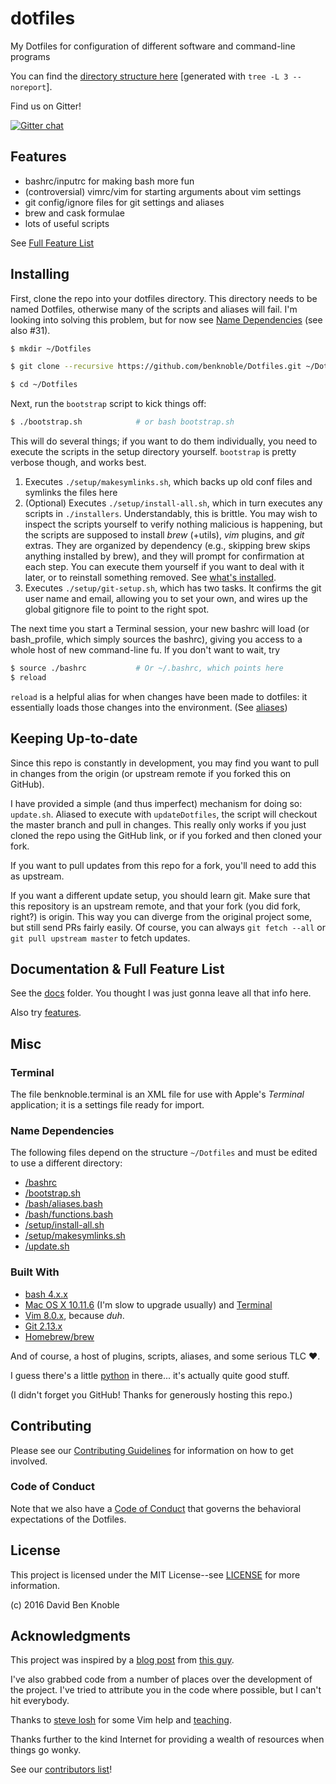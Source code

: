 # dotfiles
My Dotfiles for configuration of different software and command-line programs

You can find the [directory structure here](/docs/tree.md) [generated with `tree
-L 3 --noreport`].

Find us on Gitter!

[![Gitter chat](https://badges.gitter.im/benknoble-Dotfiles/Lobby.png)](https://gitter.im/benknoble-Dotfiles/Lobby)

## Features

- bashrc/inputrc for making bash more fun
- (controversial) vimrc/vim for starting arguments about vim settings
- git config/ignore files for git settings and aliases
- brew and cask formulae
- lots of useful scripts

See [Full Feature List](#documentation--full-feature-list)

## Installing

First, clone the repo into your dotfiles directory. This directory needs to be
named Dotfiles, otherwise many of the scripts and aliases will fail. I'm looking
into solving this problem, but for now see [Name
Dependencies](#name-dependencies) (see also #31).

```bash
$ mkdir ~/Dotfiles

$ git clone --recursive https://github.com/benknoble/Dotfiles.git ~/Dotfiles

$ cd ~/Dotfiles
```

Next, run the `bootstrap` script to kick things off:

```bash
$ ./bootstrap.sh            # or bash bootstrap.sh
```

This will do several things; if you want to do them individually, you need to
execute the scripts in the setup directory yourself. `bootstrap` is pretty
verbose though, and works best.

1. Executes `./setup/makesymlinks.sh`, which backs up old conf files and symlinks
   the files here
2. (Optional) Executes `./setup/install-all.sh`, which in turn executes any
   scripts in `./installers`. Understandably, this is brittle. You may wish to
   inspect the scripts yourself to verify nothing malicious is happening, but
   the scripts are supposed to install *brew* (+utils), *vim* plugins, and *git*
   extras. They are organized by dependency (e.g., skipping brew skips anything
   installed by brew), and they will prompt for confirmation at each step. You
   can execute them yourself if you want to deal with it later, or to reinstall
   something removed. See [what's installed](/docs/installed.md).
3. Executes `./setup/git-setup.sh`, which has two tasks. It confirms the git
   user name and email, allowing you to set your own, and wires up the global
   gitignore file to point to the right spot.

The next time you start a Terminal session, your new bashrc will load (or
bash_profile, which simply sources the bashrc), giving you access to a whole
host of new command-line fu. If you don't want to wait, try

```bash
$ source ./bashrc           # Or ~/.bashrc, which points here
$ reload
```

`reload` is a helpful alias for when changes have been made to dotfiles: it
essentially loads those changes into the environment. (See
[aliases](/docs/aliases.md))

## Keeping Up-to-date

Since this repo is constantly in development, you may find you want to pull in
changes from the origin (or upstream remote if you forked this on GitHub).

I have provided a simple (and thus imperfect) mechanism for doing so:
`update.sh`. Aliased to execute with `updateDotfiles`, the script will checkout
the master branch and pull in changes. This really only works if you just cloned
the repo using the GitHub link, or if you forked and then cloned your fork.

If you want to pull updates from this repo for a fork, you'll need to add this
as upstream.

If you want a different update setup, you should learn git. Make sure that this
repository is an upstream remote, and that your fork (you did fork, right?) is
origin. This way you can diverge from the original project some, but still send
PRs fairly easily. Of course, you can always `git fetch --all` or `git pull
upstream master` to fetch updates.

## Documentation & Full Feature List

See the [docs](/docs) folder. You thought I was just gonna leave all that info
here.

Also try [features](/docs/features.md).

## Misc

### Terminal

The file benknoble.terminal is an XML file for use with Apple's *Terminal*
application; it is a settings file ready for import.

### Name Dependencies

The following files depend on the structure `~/Dotfiles` and must be edited to
use a different directory:

- [/bashrc](/bashrc)
- [/bootstrap.sh](/bootstrap.sh)
- [/bash/aliases.bash](/bash/aliases.bash)
- [/bash/functions.bash](/bash/functions.bash)
- [/setup/install-all.sh](/setup/install-all.sh)
- [/setup/makesymlinks.sh](/setup/makesymlinks.sh)
- [/update.sh](/update.sh)

### Built With

* [bash 4.x.x](https://www.gnu.org/software/bash/)
* [Mac OS X 10.11.6](https://en.wikipedia.org/wiki/OS_X_El_Capitan) (I'm slow to
  upgrade usually) and
  [Terminal](https://en.wikipedia.org/wiki/Terminal_(macOS))
* [Vim 8.0.x](https://vim.sourceforge.io), because *duh*.
* [Git 2.13.x](https://git-scm.com)
* [Homebrew/brew](https://brew.sh)

And of course, a host of plugins, scripts, aliases, and some serious TLC :heart:.

I guess there's a little [python](https://www.python.org) in there... it's
actually quite good stuff.

(I didn't forget you GitHub! Thanks for generously hosting this repo.)

## Contributing

Please see our [Contributing Guidelines](/CONTRIBUTING.md) for information on
how to get involved.

### Code of Conduct

Note that we also have a [Code of Conduct](/CODE_OF_CONDUCT.md) that governs the
behavioral expectations of the Dotfiles.

## License

This project is licensed under the MIT License--see [LICENSE](/LICENSE) for more
information.

(c) 2016 David Ben Knoble

## Acknowledgments

This project was inspired by a [blog
post](http://blog.smalleycreative.com/tutorials/using-git-and-github-to-manage-your-dotfiles/)
from [this guy](https://github.com/michaeljsmalley).

I've also grabbed code from a number of places over the development of the
project. I've tried to attribute you in the code where possible, but I can't hit
everybody.

Thanks to [steve losh](http://stevelosh.com/blog/2010/09/coming-home-to-vim/)
for some Vim help and [teaching](http://learnvimscriptthehardway.stevelosh.com).

Thanks further to the kind Internet for providing a wealth of resources when
things go wonky.

See our [contributors list](/docs/humans.txt)!